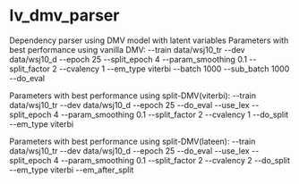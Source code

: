 # lv_dmv_parser
Dependency parser using DMV model with latent variables
Parameters with best performance using vanilla DMV:
--train
data/wsj10_tr
--dev
data/wsj10_d
--epoch
25
--split_epoch
4
--param_smoothing
0.1
--split_factor
2
--cvalency
1
--em_type
viterbi
--batch
1000
--sub_batch
1000
--do_eval

Parameters with best performance using split-DMV(viterbi):
--train
data/wsj10_tr
--dev
data/wsj10_d
--epoch
25
--do_eval
--use_lex
--split_epoch
4
--param_smoothing
0.1
--split_factor
2
--cvalency
1
--do_split
--em_type
viterbi

Parameters with best performance using split-DMV(lateen):
--train
data/wsj10_tr
--dev
data/wsj10_d
--epoch
25
--do_eval
--use_lex
--split_epoch
4
--param_smoothing
0.1
--split_factor
2
--cvalency
2
--do_split
--em_type
viterbi
--em_after_split



